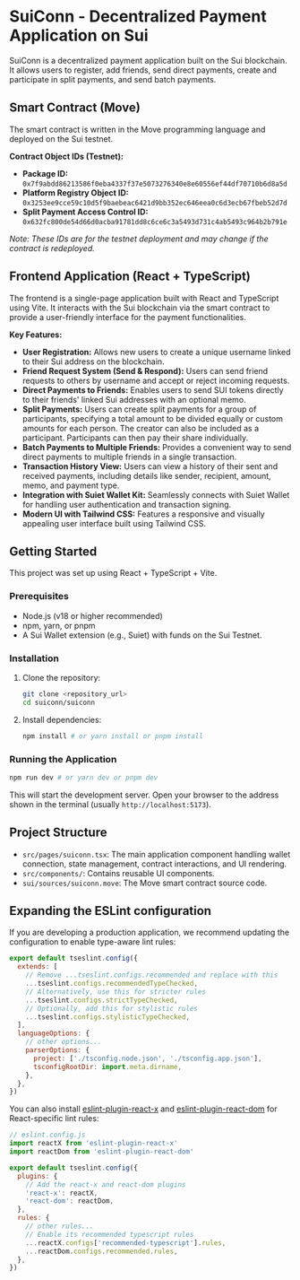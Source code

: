 # SuiConn - Decentralized Payment Application on Sui

SuiConn is a decentralized payment application built on the Sui blockchain. It allows users to register, add friends, send direct payments, create and participate in split payments, and send batch payments.

## Smart Contract (Move)

The smart contract is written in the Move programming language and deployed on the Sui testnet.

**Contract Object IDs (Testnet):**

*   **Package ID:** `0x7f9abdd86213586f0eba4337f37e5073276340e8e60556ef44df70710b6d8a5d`
*   **Platform Registry Object ID:** `0x3253ee9cce59c10d5f9baebeac6421d9bb352ec646eea0c6d3ecb67fbeb52d7d`
*   **Split Payment Access Control ID:** `0x632fc800de54d66d0acba91781dd8c6ce6c3a5493d731c4ab5493c964b2b791e`

_Note: These IDs are for the testnet deployment and may change if the contract is redeployed._

## Frontend Application (React + TypeScript)

The frontend is a single-page application built with React and TypeScript using Vite. It interacts with the Sui blockchain via the smart contract to provide a user-friendly interface for the payment functionalities.

**Key Features:**

*   **User Registration:** Allows new users to create a unique username linked to their Sui address on the blockchain.
*   **Friend Request System (Send & Respond):** Users can send friend requests to others by username and accept or reject incoming requests.
*   **Direct Payments to Friends:** Enables users to send SUI tokens directly to their friends' linked Sui addresses with an optional memo.
*   **Split Payments:** Users can create split payments for a group of participants, specifying a total amount to be divided equally or custom amounts for each person. The creator can also be included as a participant. Participants can then pay their share individually.
*   **Batch Payments to Multiple Friends:** Provides a convenient way to send direct payments to multiple friends in a single transaction.
*   **Transaction History View:** Users can view a history of their sent and received payments, including details like sender, recipient, amount, memo, and payment type.
*   **Integration with Suiet Wallet Kit:** Seamlessly connects with Suiet Wallet for handling user authentication and transaction signing.
*   **Modern UI with Tailwind CSS:** Features a responsive and visually appealing user interface built using Tailwind CSS.

## Getting Started

This project was set up using React + TypeScript + Vite.

### Prerequisites

*   Node.js (v18 or higher recommended)
*   npm, yarn, or pnpm
*   A Sui Wallet extension (e.g., Suiet) with funds on the Sui Testnet.

### Installation

1.  Clone the repository:
    ```bash
    git clone <repository_url>
    cd suiconn/suiconn
    ```
2.  Install dependencies:
    ```bash
    npm install # or yarn install or pnpm install
    ```

### Running the Application

```bash
npm run dev # or yarn dev or pnpm dev
```

This will start the development server. Open your browser to the address shown in the terminal (usually `http://localhost:5173`).

## Project Structure

*   `src/pages/suiconn.tsx`: The main application component handling wallet connection, state management, contract interactions, and UI rendering.
*   `src/components/`: Contains reusable UI components.
*   `sui/sources/suiconn.move`: The Move smart contract source code.

## Expanding the ESLint configuration

If you are developing a production application, we recommend updating the configuration to enable type-aware lint rules:

```js
export default tseslint.config({
  extends: [
    // Remove ...tseslint.configs.recommended and replace with this
    ...tseslint.configs.recommendedTypeChecked,
    // Alternatively, use this for stricter rules
    ...tseslint.configs.strictTypeChecked,
    // Optionally, add this for stylistic rules
    ...tseslint.configs.stylisticTypeChecked,
  ],
  languageOptions: {
    // other options...
    parserOptions: {
      project: ['./tsconfig.node.json', './tsconfig.app.json'],
      tsconfigRootDir: import.meta.dirname,
    },
  },
})
```

You can also install [eslint-plugin-react-x](https://github.com/Rel1cx/eslint-react/tree/main/packages/plugins/eslint-plugin-react-x) and [eslint-plugin-react-dom](https://github.com/Rel1cx/eslint-react/tree/main/packages/plugins/eslint-plugin-react-dom) for React-specific lint rules:

```js
// eslint.config.js
import reactX from 'eslint-plugin-react-x'
import reactDom from 'eslint-plugin-react-dom'

export default tseslint.config({
  plugins: {
    // Add the react-x and react-dom plugins
    'react-x': reactX,
    'react-dom': reactDom,
  },
  rules: {
    // other rules...
    // Enable its recommended typescript rules
    ...reactX.configs['recommended-typescript'].rules,
    ...reactDom.configs.recommended.rules,
  },
})
```
